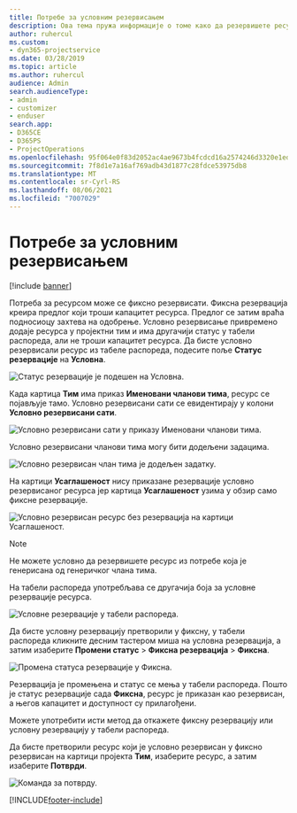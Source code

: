 ```yaml
---
title: Потребе за условним резервисањем
description: Ова тема пружа информације о томе како да резервишете ресурсе према потребама за условним резервисањем.
author: ruhercul
ms.custom:
- dyn365-projectservice
ms.date: 03/28/2019
ms.topic: article
ms.author: ruhercul
audience: Admin
search.audienceType:
- admin
- customizer
- enduser
search.app:
- D365CE
- D365PS
- ProjectOperations
ms.openlocfilehash: 95f064e0f83d2052ac4ae9673b4fcdcd16a2574246d3320e1ed3798cd6ff062b
ms.sourcegitcommit: 7f8d1e7a16af769adb43d1877c28fdce53975db8
ms.translationtype: MT
ms.contentlocale: sr-Cyrl-RS
ms.lasthandoff: 08/06/2021
ms.locfileid: "7007029"
---
```

# <a name="soft-book-requirements"></a>Потребе за условним резервисањем

[!include [banner](../includes/psa-now-project-operations.md)]

Потреба за ресурсом може се фиксно резервисати. Фиксна резервација креира предлог који троши капацитет ресурса. Предлог се затим враћа подносиоцу захтева на одобрење. Условно резервисање привремено додаје ресурса у пројектни тим и има другачији статус у табели распореда, али не троши капацитет ресурса. Да бисте условно резервисали ресурс из табеле распореда, подесите поље **Статус резервације** на **Условна**.

![Статус резервације је подешен на Условна.](media/Resource-Management-image77.png)

Када картица **Тим** има приказ **Именовани чланови тима**, ресурс се појављује тамо. Условно резервисани сати се евидентирају у колони **Условно резервисани сати**.

![Условно резервисани сати у приказу Именовани чланови тима.](media/Resource-Management-image78.png)

Условно резервисани чланови тима могу бити додељени задацима.

![Условно резервисан члан тима је додељен задатку.](media/Resource-Management-image79.png)

На картици **Усаглашеност** нису приказане резервације условно резервисаног ресурса јер картица **Усаглашеност** узима у обзир само фиксне резервације.

![Условно резервисан ресурс без резервација на картици Усаглашеност.](media/Resource-Management-image80.png)

> [!NOTE]
> Не можете условно да резервишете ресурс из потребе која је генерисана од генеричког члана тима.

На табели распореда употребљава се другачија боја за условне резервације ресурса.

![Условне резервације у табели распореда.](media/Resource-Management-image81.png)

Да бисте условну резервацију претворили у фиксну, у табели распореда кликните десним тастером миша на условна резервација, а затим изаберите **Промени статус** \> **Фиксна резервација** \> **Фиксна**.

![Промена статуса резервације у Фиксна.](media/Resource-Management-image82.png)

Резервација је промењена и статус се мења у табели распореда. Пошто је статус резервације сада **Фиксна**, ресурс је приказан као резервисан, а његов капацитет и доступност су прилагођени.

Можете употребити исти метод да откажете фиксну резервацију или условну резервацију у табели распореда.

Да бисте претворили ресурс који је условно резервисан у фиксно резервисан на картици пројекта **Тим**, изаберите ресурс, а затим изаберите **Потврди**.

![Команда за потврду.](media/Resource-Management-image83.png)


[!INCLUDE[footer-include](../includes/footer-banner.md)]